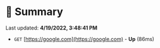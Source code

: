 # 📖 Summary
Last updated: **4/19/2022, 3:48:41 PM**

- `GET` [https://google.com](https://google.com) - **Up** (86ms)
